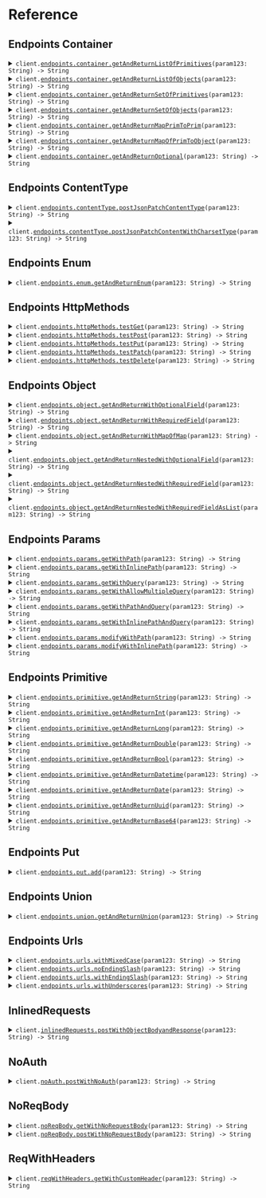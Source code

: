 # Reference
## Endpoints Container
<details><summary><code>client.<a href="path/to/service">endpoints.container.getAndReturnListOfPrimitives</a>(param123: String) -> String</code></summary>
<dl>
<dd>

#### 🔌 Usage

<dl>
<dd>

<dl>
<dd>

```swift
doSomething()
```
</dd>
</dl>
</dd>
</dl>


</dd>
</dl>
</details>

<details><summary><code>client.<a href="path/to/service">endpoints.container.getAndReturnListOfObjects</a>(param123: String) -> String</code></summary>
<dl>
<dd>

#### 🔌 Usage

<dl>
<dd>

<dl>
<dd>

```swift
doSomething()
```
</dd>
</dl>
</dd>
</dl>


</dd>
</dl>
</details>

<details><summary><code>client.<a href="path/to/service">endpoints.container.getAndReturnSetOfPrimitives</a>(param123: String) -> String</code></summary>
<dl>
<dd>

#### 🔌 Usage

<dl>
<dd>

<dl>
<dd>

```swift
doSomething()
```
</dd>
</dl>
</dd>
</dl>


</dd>
</dl>
</details>

<details><summary><code>client.<a href="path/to/service">endpoints.container.getAndReturnSetOfObjects</a>(param123: String) -> String</code></summary>
<dl>
<dd>

#### 🔌 Usage

<dl>
<dd>

<dl>
<dd>

```swift
doSomething()
```
</dd>
</dl>
</dd>
</dl>


</dd>
</dl>
</details>

<details><summary><code>client.<a href="path/to/service">endpoints.container.getAndReturnMapPrimToPrim</a>(param123: String) -> String</code></summary>
<dl>
<dd>

#### 🔌 Usage

<dl>
<dd>

<dl>
<dd>

```swift
doSomething()
```
</dd>
</dl>
</dd>
</dl>


</dd>
</dl>
</details>

<details><summary><code>client.<a href="path/to/service">endpoints.container.getAndReturnMapOfPrimToObject</a>(param123: String) -> String</code></summary>
<dl>
<dd>

#### 🔌 Usage

<dl>
<dd>

<dl>
<dd>

```swift
doSomething()
```
</dd>
</dl>
</dd>
</dl>


</dd>
</dl>
</details>

<details><summary><code>client.<a href="path/to/service">endpoints.container.getAndReturnOptional</a>(param123: String) -> String</code></summary>
<dl>
<dd>

#### 🔌 Usage

<dl>
<dd>

<dl>
<dd>

```swift
doSomething()
```
</dd>
</dl>
</dd>
</dl>


</dd>
</dl>
</details>

## Endpoints ContentType
<details><summary><code>client.<a href="path/to/service">endpoints.contentType.postJsonPatchContentType</a>(param123: String) -> String</code></summary>
<dl>
<dd>

#### 🔌 Usage

<dl>
<dd>

<dl>
<dd>

```swift
doSomething()
```
</dd>
</dl>
</dd>
</dl>


</dd>
</dl>
</details>

<details><summary><code>client.<a href="path/to/service">endpoints.contentType.postJsonPatchContentWithCharsetType</a>(param123: String) -> String</code></summary>
<dl>
<dd>

#### 🔌 Usage

<dl>
<dd>

<dl>
<dd>

```swift
doSomething()
```
</dd>
</dl>
</dd>
</dl>


</dd>
</dl>
</details>

## Endpoints Enum
<details><summary><code>client.<a href="path/to/service">endpoints.enum.getAndReturnEnum</a>(param123: String) -> String</code></summary>
<dl>
<dd>

#### 🔌 Usage

<dl>
<dd>

<dl>
<dd>

```swift
doSomething()
```
</dd>
</dl>
</dd>
</dl>


</dd>
</dl>
</details>

## Endpoints HttpMethods
<details><summary><code>client.<a href="path/to/service">endpoints.httpMethods.testGet</a>(param123: String) -> String</code></summary>
<dl>
<dd>

#### 🔌 Usage

<dl>
<dd>

<dl>
<dd>

```swift
doSomething()
```
</dd>
</dl>
</dd>
</dl>


</dd>
</dl>
</details>

<details><summary><code>client.<a href="path/to/service">endpoints.httpMethods.testPost</a>(param123: String) -> String</code></summary>
<dl>
<dd>

#### 🔌 Usage

<dl>
<dd>

<dl>
<dd>

```swift
doSomething()
```
</dd>
</dl>
</dd>
</dl>


</dd>
</dl>
</details>

<details><summary><code>client.<a href="path/to/service">endpoints.httpMethods.testPut</a>(param123: String) -> String</code></summary>
<dl>
<dd>

#### 🔌 Usage

<dl>
<dd>

<dl>
<dd>

```swift
doSomething()
```
</dd>
</dl>
</dd>
</dl>


</dd>
</dl>
</details>

<details><summary><code>client.<a href="path/to/service">endpoints.httpMethods.testPatch</a>(param123: String) -> String</code></summary>
<dl>
<dd>

#### 🔌 Usage

<dl>
<dd>

<dl>
<dd>

```swift
doSomething()
```
</dd>
</dl>
</dd>
</dl>


</dd>
</dl>
</details>

<details><summary><code>client.<a href="path/to/service">endpoints.httpMethods.testDelete</a>(param123: String) -> String</code></summary>
<dl>
<dd>

#### 🔌 Usage

<dl>
<dd>

<dl>
<dd>

```swift
doSomething()
```
</dd>
</dl>
</dd>
</dl>


</dd>
</dl>
</details>

## Endpoints Object
<details><summary><code>client.<a href="path/to/service">endpoints.object.getAndReturnWithOptionalField</a>(param123: String) -> String</code></summary>
<dl>
<dd>

#### 🔌 Usage

<dl>
<dd>

<dl>
<dd>

```swift
doSomething()
```
</dd>
</dl>
</dd>
</dl>


</dd>
</dl>
</details>

<details><summary><code>client.<a href="path/to/service">endpoints.object.getAndReturnWithRequiredField</a>(param123: String) -> String</code></summary>
<dl>
<dd>

#### 🔌 Usage

<dl>
<dd>

<dl>
<dd>

```swift
doSomething()
```
</dd>
</dl>
</dd>
</dl>


</dd>
</dl>
</details>

<details><summary><code>client.<a href="path/to/service">endpoints.object.getAndReturnWithMapOfMap</a>(param123: String) -> String</code></summary>
<dl>
<dd>

#### 🔌 Usage

<dl>
<dd>

<dl>
<dd>

```swift
doSomething()
```
</dd>
</dl>
</dd>
</dl>


</dd>
</dl>
</details>

<details><summary><code>client.<a href="path/to/service">endpoints.object.getAndReturnNestedWithOptionalField</a>(param123: String) -> String</code></summary>
<dl>
<dd>

#### 🔌 Usage

<dl>
<dd>

<dl>
<dd>

```swift
doSomething()
```
</dd>
</dl>
</dd>
</dl>


</dd>
</dl>
</details>

<details><summary><code>client.<a href="path/to/service">endpoints.object.getAndReturnNestedWithRequiredField</a>(param123: String) -> String</code></summary>
<dl>
<dd>

#### 🔌 Usage

<dl>
<dd>

<dl>
<dd>

```swift
doSomething()
```
</dd>
</dl>
</dd>
</dl>


</dd>
</dl>
</details>

<details><summary><code>client.<a href="path/to/service">endpoints.object.getAndReturnNestedWithRequiredFieldAsList</a>(param123: String) -> String</code></summary>
<dl>
<dd>

#### 🔌 Usage

<dl>
<dd>

<dl>
<dd>

```swift
doSomething()
```
</dd>
</dl>
</dd>
</dl>


</dd>
</dl>
</details>

## Endpoints Params
<details><summary><code>client.<a href="path/to/service">endpoints.params.getWithPath</a>(param123: String) -> String</code></summary>
<dl>
<dd>

#### 📝 Description

<dl>
<dd>

<dl>
<dd>

GET with path param
</dd>
</dl>
</dd>
</dl>

#### 🔌 Usage

<dl>
<dd>

<dl>
<dd>

```swift
doSomething()
```
</dd>
</dl>
</dd>
</dl>


</dd>
</dl>
</details>

<details><summary><code>client.<a href="path/to/service">endpoints.params.getWithInlinePath</a>(param123: String) -> String</code></summary>
<dl>
<dd>

#### 📝 Description

<dl>
<dd>

<dl>
<dd>

GET with path param
</dd>
</dl>
</dd>
</dl>

#### 🔌 Usage

<dl>
<dd>

<dl>
<dd>

```swift
doSomething()
```
</dd>
</dl>
</dd>
</dl>


</dd>
</dl>
</details>

<details><summary><code>client.<a href="path/to/service">endpoints.params.getWithQuery</a>(param123: String) -> String</code></summary>
<dl>
<dd>

#### 📝 Description

<dl>
<dd>

<dl>
<dd>

GET with query param
</dd>
</dl>
</dd>
</dl>

#### 🔌 Usage

<dl>
<dd>

<dl>
<dd>

```swift
doSomething()
```
</dd>
</dl>
</dd>
</dl>


</dd>
</dl>
</details>

<details><summary><code>client.<a href="path/to/service">endpoints.params.getWithAllowMultipleQuery</a>(param123: String) -> String</code></summary>
<dl>
<dd>

#### 📝 Description

<dl>
<dd>

<dl>
<dd>

GET with multiple of same query param
</dd>
</dl>
</dd>
</dl>

#### 🔌 Usage

<dl>
<dd>

<dl>
<dd>

```swift
doSomething()
```
</dd>
</dl>
</dd>
</dl>


</dd>
</dl>
</details>

<details><summary><code>client.<a href="path/to/service">endpoints.params.getWithPathAndQuery</a>(param123: String) -> String</code></summary>
<dl>
<dd>

#### 📝 Description

<dl>
<dd>

<dl>
<dd>

GET with path and query params
</dd>
</dl>
</dd>
</dl>

#### 🔌 Usage

<dl>
<dd>

<dl>
<dd>

```swift
doSomething()
```
</dd>
</dl>
</dd>
</dl>


</dd>
</dl>
</details>

<details><summary><code>client.<a href="path/to/service">endpoints.params.getWithInlinePathAndQuery</a>(param123: String) -> String</code></summary>
<dl>
<dd>

#### 📝 Description

<dl>
<dd>

<dl>
<dd>

GET with path and query params
</dd>
</dl>
</dd>
</dl>

#### 🔌 Usage

<dl>
<dd>

<dl>
<dd>

```swift
doSomething()
```
</dd>
</dl>
</dd>
</dl>


</dd>
</dl>
</details>

<details><summary><code>client.<a href="path/to/service">endpoints.params.modifyWithPath</a>(param123: String) -> String</code></summary>
<dl>
<dd>

#### 📝 Description

<dl>
<dd>

<dl>
<dd>

PUT to update with path param
</dd>
</dl>
</dd>
</dl>

#### 🔌 Usage

<dl>
<dd>

<dl>
<dd>

```swift
doSomething()
```
</dd>
</dl>
</dd>
</dl>


</dd>
</dl>
</details>

<details><summary><code>client.<a href="path/to/service">endpoints.params.modifyWithInlinePath</a>(param123: String) -> String</code></summary>
<dl>
<dd>

#### 📝 Description

<dl>
<dd>

<dl>
<dd>

PUT to update with path param
</dd>
</dl>
</dd>
</dl>

#### 🔌 Usage

<dl>
<dd>

<dl>
<dd>

```swift
doSomething()
```
</dd>
</dl>
</dd>
</dl>


</dd>
</dl>
</details>

## Endpoints Primitive
<details><summary><code>client.<a href="path/to/service">endpoints.primitive.getAndReturnString</a>(param123: String) -> String</code></summary>
<dl>
<dd>

#### 🔌 Usage

<dl>
<dd>

<dl>
<dd>

```swift
doSomething()
```
</dd>
</dl>
</dd>
</dl>


</dd>
</dl>
</details>

<details><summary><code>client.<a href="path/to/service">endpoints.primitive.getAndReturnInt</a>(param123: String) -> String</code></summary>
<dl>
<dd>

#### 🔌 Usage

<dl>
<dd>

<dl>
<dd>

```swift
doSomething()
```
</dd>
</dl>
</dd>
</dl>


</dd>
</dl>
</details>

<details><summary><code>client.<a href="path/to/service">endpoints.primitive.getAndReturnLong</a>(param123: String) -> String</code></summary>
<dl>
<dd>

#### 🔌 Usage

<dl>
<dd>

<dl>
<dd>

```swift
doSomething()
```
</dd>
</dl>
</dd>
</dl>


</dd>
</dl>
</details>

<details><summary><code>client.<a href="path/to/service">endpoints.primitive.getAndReturnDouble</a>(param123: String) -> String</code></summary>
<dl>
<dd>

#### 🔌 Usage

<dl>
<dd>

<dl>
<dd>

```swift
doSomething()
```
</dd>
</dl>
</dd>
</dl>


</dd>
</dl>
</details>

<details><summary><code>client.<a href="path/to/service">endpoints.primitive.getAndReturnBool</a>(param123: String) -> String</code></summary>
<dl>
<dd>

#### 🔌 Usage

<dl>
<dd>

<dl>
<dd>

```swift
doSomething()
```
</dd>
</dl>
</dd>
</dl>


</dd>
</dl>
</details>

<details><summary><code>client.<a href="path/to/service">endpoints.primitive.getAndReturnDatetime</a>(param123: String) -> String</code></summary>
<dl>
<dd>

#### 🔌 Usage

<dl>
<dd>

<dl>
<dd>

```swift
doSomething()
```
</dd>
</dl>
</dd>
</dl>


</dd>
</dl>
</details>

<details><summary><code>client.<a href="path/to/service">endpoints.primitive.getAndReturnDate</a>(param123: String) -> String</code></summary>
<dl>
<dd>

#### 🔌 Usage

<dl>
<dd>

<dl>
<dd>

```swift
doSomething()
```
</dd>
</dl>
</dd>
</dl>


</dd>
</dl>
</details>

<details><summary><code>client.<a href="path/to/service">endpoints.primitive.getAndReturnUuid</a>(param123: String) -> String</code></summary>
<dl>
<dd>

#### 🔌 Usage

<dl>
<dd>

<dl>
<dd>

```swift
doSomething()
```
</dd>
</dl>
</dd>
</dl>


</dd>
</dl>
</details>

<details><summary><code>client.<a href="path/to/service">endpoints.primitive.getAndReturnBase64</a>(param123: String) -> String</code></summary>
<dl>
<dd>

#### 🔌 Usage

<dl>
<dd>

<dl>
<dd>

```swift
doSomething()
```
</dd>
</dl>
</dd>
</dl>


</dd>
</dl>
</details>

## Endpoints Put
<details><summary><code>client.<a href="path/to/service">endpoints.put.add</a>(param123: String) -> String</code></summary>
<dl>
<dd>

#### 🔌 Usage

<dl>
<dd>

<dl>
<dd>

```swift
doSomething()
```
</dd>
</dl>
</dd>
</dl>


</dd>
</dl>
</details>

## Endpoints Union
<details><summary><code>client.<a href="path/to/service">endpoints.union.getAndReturnUnion</a>(param123: String) -> String</code></summary>
<dl>
<dd>

#### 🔌 Usage

<dl>
<dd>

<dl>
<dd>

```swift
doSomething()
```
</dd>
</dl>
</dd>
</dl>


</dd>
</dl>
</details>

## Endpoints Urls
<details><summary><code>client.<a href="path/to/service">endpoints.urls.withMixedCase</a>(param123: String) -> String</code></summary>
<dl>
<dd>

#### 🔌 Usage

<dl>
<dd>

<dl>
<dd>

```swift
doSomething()
```
</dd>
</dl>
</dd>
</dl>


</dd>
</dl>
</details>

<details><summary><code>client.<a href="path/to/service">endpoints.urls.noEndingSlash</a>(param123: String) -> String</code></summary>
<dl>
<dd>

#### 🔌 Usage

<dl>
<dd>

<dl>
<dd>

```swift
doSomething()
```
</dd>
</dl>
</dd>
</dl>


</dd>
</dl>
</details>

<details><summary><code>client.<a href="path/to/service">endpoints.urls.withEndingSlash</a>(param123: String) -> String</code></summary>
<dl>
<dd>

#### 🔌 Usage

<dl>
<dd>

<dl>
<dd>

```swift
doSomething()
```
</dd>
</dl>
</dd>
</dl>


</dd>
</dl>
</details>

<details><summary><code>client.<a href="path/to/service">endpoints.urls.withUnderscores</a>(param123: String) -> String</code></summary>
<dl>
<dd>

#### 🔌 Usage

<dl>
<dd>

<dl>
<dd>

```swift
doSomething()
```
</dd>
</dl>
</dd>
</dl>


</dd>
</dl>
</details>

## InlinedRequests
<details><summary><code>client.<a href="path/to/service">inlinedRequests.postWithObjectBodyandResponse</a>(param123: String) -> String</code></summary>
<dl>
<dd>

#### 📝 Description

<dl>
<dd>

<dl>
<dd>

POST with custom object in request body, response is an object
</dd>
</dl>
</dd>
</dl>

#### 🔌 Usage

<dl>
<dd>

<dl>
<dd>

```swift
doSomething()
```
</dd>
</dl>
</dd>
</dl>


</dd>
</dl>
</details>

## NoAuth
<details><summary><code>client.<a href="path/to/service">noAuth.postWithNoAuth</a>(param123: String) -> String</code></summary>
<dl>
<dd>

#### 📝 Description

<dl>
<dd>

<dl>
<dd>

POST request with no auth
</dd>
</dl>
</dd>
</dl>

#### 🔌 Usage

<dl>
<dd>

<dl>
<dd>

```swift
doSomething()
```
</dd>
</dl>
</dd>
</dl>


</dd>
</dl>
</details>

## NoReqBody
<details><summary><code>client.<a href="path/to/service">noReqBody.getWithNoRequestBody</a>(param123: String) -> String</code></summary>
<dl>
<dd>

#### 🔌 Usage

<dl>
<dd>

<dl>
<dd>

```swift
doSomething()
```
</dd>
</dl>
</dd>
</dl>


</dd>
</dl>
</details>

<details><summary><code>client.<a href="path/to/service">noReqBody.postWithNoRequestBody</a>(param123: String) -> String</code></summary>
<dl>
<dd>

#### 🔌 Usage

<dl>
<dd>

<dl>
<dd>

```swift
doSomething()
```
</dd>
</dl>
</dd>
</dl>


</dd>
</dl>
</details>

## ReqWithHeaders
<details><summary><code>client.<a href="path/to/service">reqWithHeaders.getWithCustomHeader</a>(param123: String) -> String</code></summary>
<dl>
<dd>

#### 🔌 Usage

<dl>
<dd>

<dl>
<dd>

```swift
doSomething()
```
</dd>
</dl>
</dd>
</dl>


</dd>
</dl>
</details>
